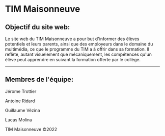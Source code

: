 # TIM Maisonneuve


## Objectif du site web:

Le site web du TIM Maisonneuve a pour but d'informer des élèves potentiels et leurs parents, ainsi que des employeurs dans le domaine du multimédia, ce que le programme du TIM a à offrir dans sa formation. Il reflète, autant visuelement que mécaniquement, les compétences qu'un élève peut apprendre en suivant la formation offerte par le collège.


-----------------------


## Membres de l'équipe:

Jérome Trottier

Antoine Ridard

Guillaume Vézina

Lucas Molina



TIM Maisonneuve ©2022
